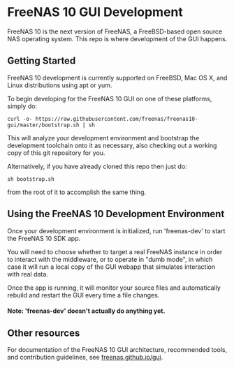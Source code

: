 # FreeNAS 10 GUI Development

FreeNAS 10 is the next version of FreeNAS, a FreeBSD-based open source NAS
operating system. This repo is where development of the GUI happens.

## Getting Started

FreeNAS 10 development is currently supported on FreeBSD, Mac OS X, and Linux
distributions using apt or yum.

To begin developing for the FreeNAS 10 GUI on one of these platforms, simply do:

    curl -o- https://raw.githubusercontent.com/freenas/freenas10-gui/master/bootstrap.sh | sh

This will analyze your development environment and bootstrap the development
toolchain onto it as necessary, also checking out a working copy of this
git repository for you.

Alternatively, if you have already cloned this repo then just do:

    sh bootstrap.sh

from the root of it to accomplish the same thing.

## Using the FreeNAS 10 Development Environment

Once your development environment is initialized, run 'freenas-dev' to start the
FreeNAS 10 SDK app.

You will need to choose whether to target a real FreeNAS instance in order to
interact with the middleware, or to operate in "dumb mode", in which case it
will run a local copy of the GUI webapp that simulates interaction with real
data.

Once the app is running, it will monitor your source files and automatically
rebuild and restart the GUI every time a file changes.

#### Note: 'freenas-dev' doesn't actually do anything yet.

## Other resources

For documentation of the FreeNAS 10 GUI architecture, recommended tools, and
contribution guidelines, see
[freenas.github.io/gui](https://freenas.github.io/gui).
